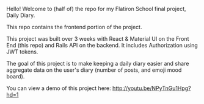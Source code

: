 Hello! Welcome to (half of) the repo for my Flatiron School final project, Daily Diary.

This repo contains the frontend portion of the project.

This project was built over 3 weeks with React & Material UI on the Front End (this repo) and Rails API on the backend. It includes Authorization using JWT tokens.

The goal of this project is to make keeping a daily diary easier and share aggregate data on the user's diary (number of posts, and emoji mood board).

You can view a demo of this project here: http://youtu.be/NPyTnGu1Hpg?hd=1
